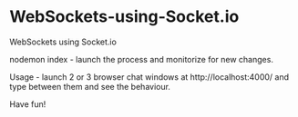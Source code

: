 # WebSockets-using-Socket.io

WebSockets using Socket.io

nodemon index - launch the process and monitorize for new changes.

Usage - launch 2 or 3 browser chat windows at http://localhost:4000/ and type between them and see the behaviour.

Have fun!
